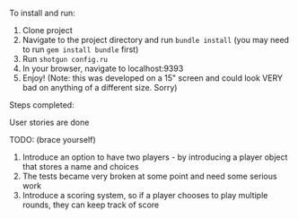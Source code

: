 To install and run:

1. Clone project
2. Navigate to the project directory and run ```bundle install``` (you may need to run ```gem install bundle``` first)
3. Run ```shotgun config.ru```
4. In your browser, navigate to localhost:9393
5. Enjoy!
(Note: this was developed on a 15" screen and could look VERY bad on anything of a different size. Sorry)

Steps completed:

User stories are done

TODO: (brace yourself)

1. Introduce an option to have two players - by introducing a player object that stores a name and choices
2. The tests became very broken at some point and need some serious work
3. Introduce a scoring system, so if a player chooses to play multiple rounds, they can keep track of score
